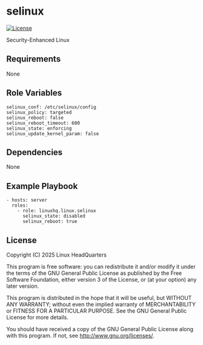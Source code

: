 # selinux

[![License](https://img.shields.io/badge/license-GPLv3-lightgreen)](https://www.gnu.org/licenses/gpl-3.0.en.html#license-text)

Security-Enhanced Linux

## Requirements

None

## Role Variables

    selinux_conf: /etc/selinux/config
    selinux_policy: targeted
    selinux_reboot: false
    selinux_reboot_timeout: 600
    selinux_state: enforcing
    selinux_update_kernel_param: false

## Dependencies

None

## Example Playbook

    - hosts: server
      roles:
        - role: linuxhq.linux.selinux
          selinux_state: disabled
          selinux_reboot: true

## License

Copyright (C) 2025 Linux HeadQuarters

This program is free software: you can redistribute it and/or modify
it under the terms of the GNU General Public License as published by
the Free Software Foundation, either version 3 of the License, or
(at your option) any later version.

This program is distributed in the hope that it will be useful,
but WITHOUT ANY WARRANTY; without even the implied warranty of
MERCHANTABILITY or FITNESS FOR A PARTICULAR PURPOSE. See the
GNU General Public License for more details.

You should have received a copy of the GNU General Public License
along with this program. If not, see <http://www.gnu.org/licenses/>.

